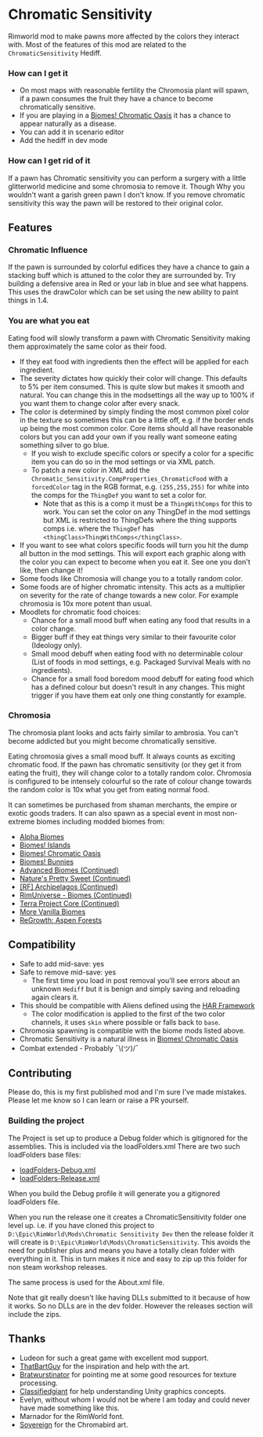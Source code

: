 # Chromatic Sensitivity

Rimworld mod to make pawns more affected by the colors they interact with.
Most of the features of this mod are related to the `ChromaticSensitivity` Hediff.

### How can I get it
* On most maps with reasonable fertility the Chromosia plant will spawn, if a pawn consumes the fruit they have a chance to become chromatically sensitive.
* If you are playing in a [Biomes! Chromatic Oasis](https://steamcommunity.com/sharedfiles/filedetails/?id=2538518381) it has a chance to appear naturally as a disease.
* You can add it in scenario editor
* Add the hediff in dev mode

### How can I get rid of it
If a pawn has Chromatic sensitivity you can perform a surgery with a little glitterworld medicine and some chromosia to remove it.
Though Why you wouldn't want a garish green pawn I don't know.
If you remove chromatic sensitivity this way the pawn will be restored to their original color.

## Features

### Chromatic Influence
If the pawn is surrounded by colorful edifices they have a chance to gain a stacking buff which is attuned to the color they are surrounded by. Try building a defensive area in Red or your lab in blue and see what happens.
This uses the drawColor which can be set using the new ability to paint things in 1.4.

### You are what you eat
Eating food will slowly transform a pawn with Chromatic Sensitivity making them approximately the same color as their food.
* If they eat food with ingredients then the effect will be applied for each ingredient.
* The severity dictates how quickly their color will change. This defaults to 5% per item consumed. This is quite slow but makes it smooth and natural. You can change this in the modsettings all the way up to 100% if you want them to change color after every snack.
* The color is determined by simply finding the most common pixel color in the texture so sometimes this can be a little off, e.g. if the border ends up being the most common color. Core items should all have reasonable colors but you can add your own if you really want someone eating something silver to go blue.
  * If you wish to exclude specific colors or specify a color for a specific item you can do so in the mod settings or via XML patch.
  * To patch a new color in XML add the `Chromatic_Sensitivity.CompProperties_ChromaticFood` with a `forcedColor` tag in the RGB format, e.g. `(255,255,255)` for white into the comps for the `ThingDef` you want to set a color for.
    * Note that as this is a comp it must be a `ThingWithComps` for this to work. You can set the color on any ThingDef in the mod settings but XML is restricted to ThingDefs where the thing supports comps i.e. where the `ThingDef` has `<thingClass>ThingWithComps</thingClass>`.
* If you want to see what colors specific foods will turn you hit the dump all button in the mod settings. This will export each graphic along with the color you can expect to become when you eat it. See one you don't like, then change it!
* Some foods like Chromosia will change you to a totally random color.
* Some foods are of higher chromatic intensity. This acts as a multiplier on severity for the rate of change towards a new color. For example chromosia is 10x more potent than usual.
* Moodlets for chromatic food choices:
  * Chance for a small mood buff when eating any food that results in a color change.
  * Bigger buff if they eat things very similar to their favourite color (Ideology only).
  * Small mood debuff when eating food with no determinable colour (List of foods in mod settings, e.g. Packaged Survival Meals with no ingredients).
  * Chance for a small food boredom mood debuff for eating food which has a defined colour but doesn't result in any changes. This might trigger if you have them eat only one thing constantly for example.

### Chromosia
The chromosia plant looks and acts fairly similar to ambrosia. You can't become addicted but you might become chromatically sensitive.

Eating chromosia gives a small mood buff. It always counts as exciting chromatic food.
If the pawn has chromatic sensitivity (or they get it from eating the fruit), they will change color to a totally random color.
Chromosia is configured to be intensely colourful so the rate of colour change towards the random color is 10x what you get from eating normal food.

It can sometimes be purchased from shaman merchants, the empire or exotic goods traders.
It can also spawn as a special event in most non-extreme biomes including modded biomes from:
* [Alpha Biomes](https://steamcommunity.com/sharedfiles/filedetails/?id=1841354677)
* [Biomes! Islands](https://steamcommunity.com/sharedfiles/filedetails/?id=2038001322)
* [Biomes! Chromatic Oasis](https://steamcommunity.com/sharedfiles/filedetails/?id=2538518381)
* [Biomes! Bunnies](https://steamcommunity.com/sharedfiles/filedetails/?id=2442419743)
* [Advanced Biomes (Continued)](https://steamcommunity.com/sharedfiles/filedetails/?id=2052116426)
* [Nature's Pretty Sweet (Continued)](https://steamcommunity.com/sharedfiles/filedetails/?id=2532618635)
* [[RF] Archipelagos (Continued)](https://steamcommunity.com/sharedfiles/filedetails/?id=2312280343)
* [RimUniverse - Biomes (Continued)](https://steamcommunity.com/sharedfiles/filedetails/?id=2576823260)
* [Terra Project Core (Continued)](https://steamcommunity.com/sharedfiles/filedetails/?id=2797366085)
* [More Vanilla Biomes](https://steamcommunity.com/sharedfiles/filedetails/?id=1931453053)
* [ReGrowth: Aspen Forests](https://steamcommunity.com/sharedfiles/filedetails/?id=2545774148)

## Compatibility
* Safe to add mid-save: yes
* Safe to remove mid-save: yes
  * The first time you load in post removal you'll see errors about an unknown `Hediff` but it is benign and simply saving and reloading again clears it.
* This should be compatible with Aliens defined using the [HAR Framework](https://github.com/erdelf/AlienRaces)
  * The color modification is applied to the first of the two color channels, it uses `skin` where possible or falls back to `base`.
* Chromosia spawning is compatible with the biome mods listed above.
* Chromatic Sensitivity is a natural illness in [Biomes! Chromatic Oasis](https://steamcommunity.com/sharedfiles/filedetails/?id=2538518381)
* Combat extended - Probably ¯\\(ツ)/¯

## Contributing
Please do, this is my first published mod and I'm sure I've made mistakes.
Please let me know so I can learn or raise a PR yourself.

### Building the project
The Project is set up to produce a Debug folder which is gitignored for the assemblies.
This is included via the loadFolders.xml
There are two such loadFolders base files:
* [loadFolders-Debug.xml](loadFolders-Debug.xml)
* [loadFolders-Release.xml](loadFolders-Release.xml)

When you build the Debug profile it will generate you a gitignored loadFolders file.

When you run the release one it creates a ChromaticSensitivity folder one level up.
i.e. if you have cloned this project to `D:\Epic\RimWorld\Mods\Chromatic Sensitivity Dev`
then the release folder it will create is `D:\Epic\RimWorld\Mods\ChromaticSensitivity`.
This avoids the need for publisher plus and means you have a totally clean folder with everything in it.
This in turn makes it nice and easy to zip up this folder for non steam workshop releases.

The same process is used for the About.xml file.

Note that git really doesn't like having DLLs submitted to it because of how it works.
So no DLLs are in the dev folder. However the releases section will include the zips.

## Thanks
* Ludeon for such a great game with excellent mod support.
* [ThatBartGuy](https://github.com/CatLover366) for the inspiration and help with the art.
* [Bratwurstinator](https://github.com/Bratwurstinator) for pointing me at some good resources for texture processing.
* [Classifiedgiant](https://github.com/classifiedgiant) for help understanding Unity graphics concepts.
* Evelyn, without whom I would not be where I am today and could never have made something like this.
* Marnador for the RimWorld font.
* [Sovereign](https://steamcommunity.com/id/Sovereign484854/myworkshopfiles/?appid=294100) for the Chromabird art.
